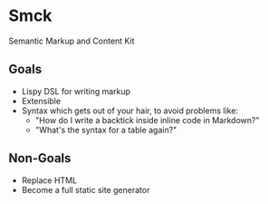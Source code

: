 # Smck
Semantic Markup and Content Kit

## Goals
- Lispy DSL for writing markup
- Extensible
- Syntax which gets out of your hair, to avoid problems like:
    - "How do I write a backtick inside inline code in Markdown?"
    - "What's the syntax for a table again?"

## Non-Goals
- Replace HTML
- Become a full static site generator
